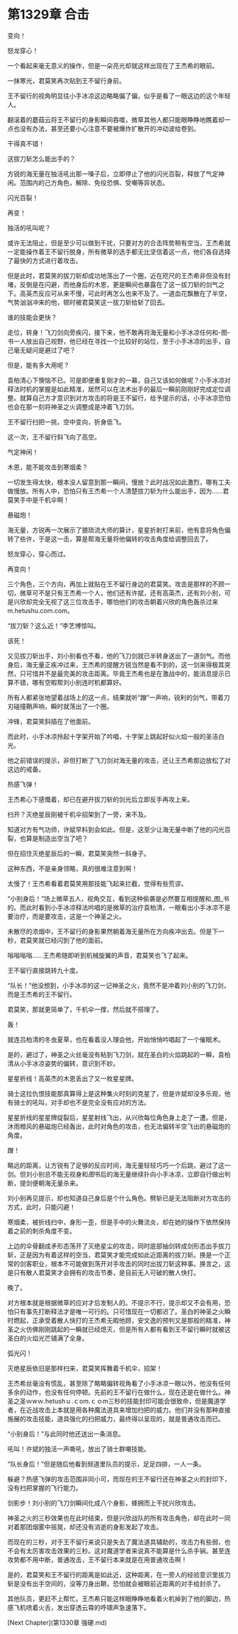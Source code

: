# 第1329章 合击

变向！

怒龙穿心！

一个看起来毫无意义的操作，但是一朵亮光却就这样出现在了王杰希的眼前。

一抹寒光，君莫笑再次贴到王不留行身前。

王不留行的视角明显往小手冰凉这边略略偏了偏，似乎是看了一眼这边的这个年轻人。

翻滚着的蘑菇云将王不留行的身影瞬间吞噬，微草其他人都只能眼睁睁地瞧着却一点也没有办法，甚至还要小心注意不要被爆炸扩散开的冲动波给卷到。

干得真不错！

这拔刀斩怎么能出手的？

方锐的海无量在独活吼出那一嗓子后，立即停止了他的闪光百裂，释放了气定神闲。范围内的己方角色，解除、免役恐惧、受嘲等异状态。

闪光百裂！

再变！

独活的吼叫呢？

或许无法阻止，但是至少可以做到干扰，只要对方的合击阵势稍有空当，王杰希就一定能操作着王不留行脱身，所有微草的选手都无比坚信着这一点，他们各自选择了最快的方式进行着攻击。

但是此时，君莫笑的拔刀斩却成功地荡出了一个圈，近在咫尺的王杰希非但没有封堵，反倒是在闪避，而他身后的木恩，更是瞬间也暴露在了这一拔刀斩的剑气之下。高英杰反应可从来不慢，可此时再怎么也来不及了。一道血花飘散在了半空，气势汹汹冲来的他，顿时被君莫笑这一拔刀斩给斩了回去。

谁的技能会更快？

走位，转身！飞刀剑向旁疾闪，接下来，他不敢再将海无量和小手冰凉任何和-图-书一人放出自己视野，他已经在寻找一个比较好的站位，至于小手冰凉的出手，自己毫无疑问是避过了吧？

但是，能有多大用呢？

袁柏清心下懊恼不已。可是即便重复刚才的一幕，自己又该如何做呢？小手冰凉对释法时机的掌握是如此精准，居然可以在法术出手的最后一瞬前刚刚好完成定位调整。就算自己方才意识到对方攻击的将是王不留行，给予提示的话，小手冰凉恐怕也会在那一刻将神圣之火调整成是冲着飞刀剑。

王不留行扫把一挑，空中变向，折身低飞。

这一次，王不留行斜飞向了高空。

气定神闲！

木恩，能不能攻击到寒烟柔？

一切发生得太快，根本没人留意到那一瞬间，慢放？此时战况如此激烈，哪有工夫做慢放。所有人中，恐怕只有王杰希一个人清楚拔刀斩为什么能出手，因为……君莫笑手中是千机伞啊！

悬磁炮！

海无量，方锐再一次展示了猥琐流大师的算计，星星折射打来前，他有意将角色偏转了些许，于是这一击，算是帮海无量将他偏转的攻击角度给调整回去了。

怒龙穿心，穿心而过。

再变向！

三个角色，三个方向，再加上就贴在王不留行身边的君莫笑。攻击是那样的不顾一切，微草可不是只有王杰希一个人，他们还有许斌，还有高英杰，还有刘小别，可是兴欣却完全无视了这三位攻击手，哪怕他们的攻击朝着兴欣的角色轰杀过来m.hetushu.com.com。

“拔刀斩？这么近！”李艺博惊叫。

该死！

又见拔刀斩出手，刘小别看也不看，他的飞刀剑就已半转身送出了一道剑气。而他身后，海无量正疾冲过来，王杰希的提醒方锐当然是看不到的，这一剑来得极其突然，只可惜并不是最完美的攻击距离。毕竟王杰希也是在激战中的，能消息提示已算不错，哪有空暇帮刘小别连时机都算好。

所有人都紧张地望着战场上的这一点，结果就听“蹭”一声响，锐利的剑气，带着刀刃碰撞鞘声响，瞬时就荡出了一个圈。

冲锋，君莫笑斜插在了他面前。

而此时，小手冰凉拎起十字架开始了吟唱，十字架上跳起好似火焰一般的圣洁白光。

他之前错误的提示，非但打断了飞刀剑对海无量的攻击，还让王杰希那边放松了对这边的戒备。

热感飞弹！

王杰希心下感慨着，却已在避开拔刀斩的剑光后立即反手再攻上来。

扫开？灭绝星辰刚被千机伞招架到了一旁，来不及。

知道对方有气功师，许斌早料到会如此。但是，这至少让海无量中断了他的闪光百裂，也算是制造出空当了吧？

但在招住灭绝星辰后的一瞬，君莫笑突然一斜身子。

这种东西，不是亲身领略，真的很难注意到啊！

太慢了！王杰希看着君莫笑用那技能飞起来拦截，觉得有些荒谬。

“小别身后！”场上微草五人，视角交互，看到这种偷袭是必然要互相提醒和_图_书的。而此时看到小手冰凉释法吟唱的是微草的治疗袁柏清，一眼看出小手冰凉不是要治疗，而是要攻击，这是一个神圣之火。

未散尽的浓烟中，王不留行的身影果然朝着海无量所在方向疾冲出去。但是下一秒，君莫笑就已经闪到了他的面前。

嗡嗡嗡嗡……王杰希随即听到机械旋翼的声音，君莫笑也飞了起来。

王不留行直接跳转九十度。

“队长！”他没想到，小手冰凉的这一记神圣之火，竟然不是冲着刘小别的飞刀剑，而是王杰希的王不留行。

君莫笑，那就更简单了，千机伞一撑，然后就不搭理了。

轰！

就连吕柏清的冬虫夏草，也在看着没人理会他，开始悄悄吟唱起了一个催眠术。

是的，避过了，神圣之火丝毫没有粘到飞刀剑，就在圣白的火焰跳起的一瞬，袁柏清从小手冰凉姿势的偏转，意识到不妙。

星星折线！高英杰的木恩丢出了又一枚星星牌。

骑士这拉仇恨技能那真算得上是这种集火时刻的克星了，但是许斌却没多乐观，他有骑士的吼叫，对手却也不是完全没有应对的方法。

星星折线的星星牌绽裂后，星星射线飞出，从兴欣每位角色身上走了一遭。但是，沐雨橙风的悬磁炮已经轰出，此时对角色的攻击，也无法偏转半空飞出的悬磁炮的角度。

蹭！

略远的距离，让方锐有了足够的反应时间，海无量轻轻巧巧一个后跳，避过了这一剑。但刘小别总不能无视身和*图*书后的海无量继续扑向小手冰凉，立即自行做出判断，提剑便朝海无量杀来。

刘小别再见提示，却也知道自己身后是个什么角色。劈斩已是无法阻断对方攻击的方式，此时，只能闪避！

寒烟柔，被折线扫中，身形一歪，但是手中的火舞流炎，却在她的操作下依然保持着之前的刺杀角度不变。

上边的伞骨翻成矛形态荡开了灭绝星尘的攻击，同时底部抽剑转成剑形态出手拔刀斩，正是因为有着这样的空当，君莫笑才能完成如此近距离的拔刀斩。换是一个正常的剑客职业，根本不可能做到荡开对手攻击的同时出拔刀斩这种事。换言之，这是只有散人君莫笑才会拥有的攻击节奏，是目前无人可破的散人快打。

晚了。

对方根本就是根据微草的应对才后发制人的。不提示不行，提示却又不会有用，恐怕只有事先打断释法才是唯一可行的。只可惜现在一切都迟了。圣白的神圣之火瞬时燃起，正承受着散人快打的王杰希无暇他顾，安文逸的预判又是那般的精准，神圣之火仿佛刚刚跳起的一瞬就已经熄灭，但是所有人都有看到王不留行瞬时就被这圣白的火焰光芒铺满了全身。

弧光闪！

灭绝星辰依旧是那样扫来，君莫笑挥舞着千机伞，招架！

王杰希丝毫没有慌乱，甚至除了略略偏转视角看了小手冰凉一眼以外，他没有任何多余的动作，也没有任何停顿。先前的王不留行在做什么，现在还是在做什么。神圣之圣ｗwｗ.hetushｕ.ｃom.ｃｏm三秒的技能封印可能会很致命，但是魔道学者，在近战攻击上本就是用各种魔法道具来增加扫把的威力。他们并没有那种直接施展的攻击技能，道具强化的扫把威力，最终得以呈现的，就是普通攻击而已。

“小别身后！”与此同时他还送出一条消息。

吼叫！许斌的独活一声嘶吼，放出了骑士群嘲技能。

“队长身后！”但是随后他看到频道里队员的提示，足足四排，一人一条。

躲避？热感飞弹的攻击范围非同小可，而现在的王不留行还在神圣之火的封印下，没有扫把掌握的飞行能力。

剑影步！刘小别的飞刀剑瞬间化成八个身影，蜂拥而上干扰兴欣攻击。

神圣之火的三秒效果也在此时结束，但是兴欣战队的所有攻击角色，却在此时一同对着那团烟雾中摇晃，却还没有消逝的身影发起了攻击。

而现在的三秒，对于王不留行来说只是失去了魔法道具辅助的，攻击力有些弱，也不会有太厉害攻击效果的三秒。这对魔道学者来说真不能算是什么杀手锏。甚至连攻势都不用中断，普通攻击，王不留行本来就是在用普通攻击啊！

是的，君莫笑和王不留行的距离是如此近，这种距离，在一旁人的经验意识里拔刀斩是没有出手空间的，没等刀身出鞘，恐怕就会被眼前近距离的对手给封杀了。

其他队员，更赶不上帮忙。王杰希只能这样眼睁睁地看着火机掉到了他的脚边，热感飞机喷着火舌，发出穿透云霄的呼啸声急速落下。



[Next Chapter](第1330章 强硬.md)